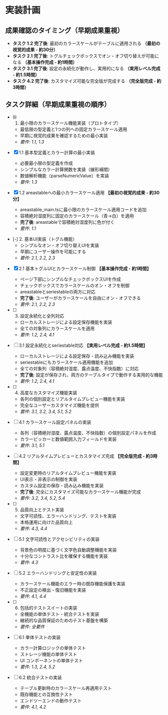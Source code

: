 # 実装計画

## 成果確認のタイミング（早期成果重視）

- **タスク 1.2 完了後**: 最初のカラースケールがテーブルに適用される **（最初の視覚的成果 - 約30分）**
- **タスク 2.1 完了後**: トグルチェックボックスでオン・オフ切り替えが可能になる **（基本操作完成 - 約1時間）**
- **タスク 3.1 完了後**: 設定の永続化が動作し、実用的になる **（実用レベル完成 - 約1.5時間）**
- **タスク 4.2 完了後**: カスタマイズ可能な完全版が完成する **（完全版完成 - 約3時間）**

## タスク詳細（早期成果重視の順序）

- [x] 1. 最小限のカラースケール機能実装（プロトタイプ）
  - 最低限の型定義と1つの列への固定カラースケール適用
  - 早期に視覚的成果を確認するための最小実装
  - _要件: 1.1, 1.3_

- [x] 1.1 基本型定義とカラー計算の最小実装
  - 必要最小限の型定義を作成
  - シンプルなカラー計算関数を実装（線形補間）
  - 数値解析機能（parseNumericValue）を実装
  - _要件: 1.3_

- [x] 1.2 areastableへの最小カラースケール適用 **【最初の視覚的成果 - 約30分】**
  - areastable_main.tsに最小限のカラースケール適用コードを追加
  - 容積絶対湿度列に固定のカラースケール（青→白）を適用
  - **完了後**: areastableで容積絶対湿度列に色が付く
  - _要件: 1.1_

- [-] 2. 基本UI実装（トグル機能）
  - シンプルなオン・オフ切り替えUIを実装
  - 早期にユーザー操作を可能にする
  - _要件: 2.1, 2.2, 2.3_

- [x] 2.1 基本トグルUIとカラースケール制御 **【基本操作完成 - 約1時間】**
  - ページ下部にシンプルなチェックボックスUIを作成
  - チェックボックスでカラースケールのオン・オフを制御
  - areastableとseriestableの両方に対応
  - **完了後**: ユーザーがカラースケールを自由にオン・オフできる
  - _要件: 2.1, 2.2, 2.3_

- [ ] 3. 設定永続化と全列対応
  - ローカルストレージによる設定保存機能を実装
  - 全ての対象列にカラースケールを適用
  - _要件: 1.2, 2.4, 4.1_

- [ ] 3.1 設定永続化とseriestable対応 **【実用レベル完成 - 約1.5時間】**
  - ローカルストレージによる設定保存・読み込み機能を実装
  - seriestableにもカラースケール適用機能を追加
  - 全ての対象列（容積絶対湿度、露点温度、不快指数）に対応
  - **完了後**: 設定が保存され、両方のテーブルタイプで動作する実用的な機能
  - _要件: 1.2, 2.4, 4.1_

- [ ] 4. 高度なカスタマイズ機能実装
  - 各列の個別設定とリアルタイムプレビュー機能を実装
  - 完全なユーザーカスタマイズ機能を提供
  - _要件: 3.1, 3.2, 3.4, 5.1, 5.2_

- [ ] 4.1 カラースケール設定パネルの実装
  - 各列（容積絶対湿度、露点温度、不快指数）の個別設定パネルを作成
  - カラーピッカーと数値範囲入力フィールドを実装
  - _要件: 3.1, 5.1_

- [ ] 4.2 リアルタイムプレビューとカスタマイズ完成 **【完全版完成 - 約3時間】**
  - 設定変更時のリアルタイムプレビュー機能を実装
  - UI表示・非表示の制御を実装
  - カスタム設定の保存・読み込み機能を実装
  - **完了後**: 完全にカスタマイズ可能なカラースケール機能が完成
  - _要件: 3.2, 3.4, 5.2, 5.4_

- [ ] 5. 品質向上とテスト実装
  - 文字可読性、エラーハンドリング、テストを実装
  - 本格運用に向けた品質向上
  - _要件: 4.3, 4.4_

- [ ] 5.1 文字可読性とアクセシビリティの実装
  - 背景色の明度に基づく文字色自動調整機能を実装
  - 十分なコントラスト比を確保する機能を実装
  - _要件: 4.3_

- [ ] 5.2 エラーハンドリングと安定性の実装
  - カラースケール機能のエラー時の既存機能保護を実装
  - 不正設定の検出・復旧機能を実装
  - _要件: 4.1, 4.4_

- [ ] 6. 包括的テストスイートの実装
  - 全機能の単体テスト・統合テストを実装
  - 継続的な品質保証のためのテスト基盤を構築
  - _要件: 全要件_

- [ ] 6.1 単体テストの実装
  - カラー計算ロジックの単体テスト
  - ストレージ機能の単体テスト
  - UI コンポーネントの単体テスト
  - _要件: 1.3, 2.4, 5.2_

- [ ] 6.2 統合テストの実装
  - テーブル更新時のカラースケール再適用テスト
  - 既存機能との互換性テスト
  - エンドツーエンドの動作テスト
  - _要件: 4.1, 4.2_
